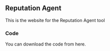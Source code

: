 ## Reputation Agent

This is the website for the Reputation Agent tool

### Code

You can download the code from here.
